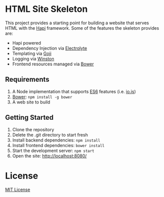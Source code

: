 # HTML Site Skeleton

This project provides a starting point for building a website that serves
HTML with the [Hapi][hapi] framework. Some of the features the skeleton
provides are:

* Hapi powered
* Dependency Injection via [Electrolyte][electrolyte]
* Templating via [Goji][goji]
* Logging via [Winston][winston]
* Frontend resources managed via [Bower][bower]

## Requirements

1. A Node implementation that supports [ES6][es6] features (i.e. [io.js][iojs])
2. [Bower][bower]: `npm install -g bower`
3. A web site to build

## Getting Started

1. Clone the repository
2. Delete the .git directory to start fresh
3. Install backend dependencies: `npm install`
4. Install frontend dependencies: `bower install`
5. Start the development server: `npm start`
6. Open the site: [http://localhost:8080/](http://localhost:8080/)

# License

[MIT License](http://jsumners.mit-license.org/)


[hapi]: http://hapijs.com/
[electrolyte]: https://github.com/jaredhanson/electrolyte
[goji]: http://jsumners.github.io/goji
[winston]: https://github.com/winstonjs/winston
[bower]: http://bower.io/
[es6]: https://iojs.org/en/es6.html
[iojs]: https://iojs.org/